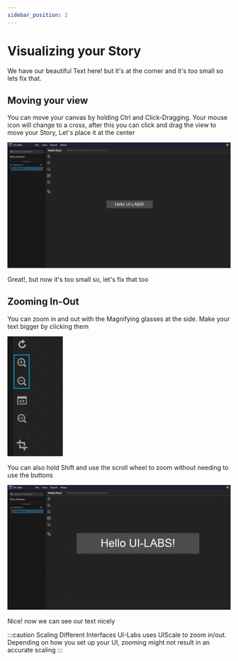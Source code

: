 ```yaml
---
sidebar_position: 2
---
```

# Visualizing your Story

We have our beautiful Text here!
but it's at the corner and it's too small so lets fix that.

## Moving your view

You can move your canvas by holding Ctrl and Click-Dragging. Your mouse icon will change to a cross, after this you can click and drag the view to move your Story, Let's place it at the center

![MovingView](storyvisualize2.png)

Great!, but now it's too small so, let's fix that too

## Zooming In-Out

You can zoom in and out with the Magnifying glasses at the side. Make your text bigger by clicking them

![Zooming](zoom.png)

You can also hold Shift and use the scroll wheel to zoom without needing to use the buttons

![StoryVisualize2](storyvisualize3.png)

Nice! now we can see our text nicely

:::caution Scaling Different Interfaces
   UI-Labs uses UIScale to zoom in/out. Depending on how you set up your UI, zooming might not result in an accurate scaling
:::